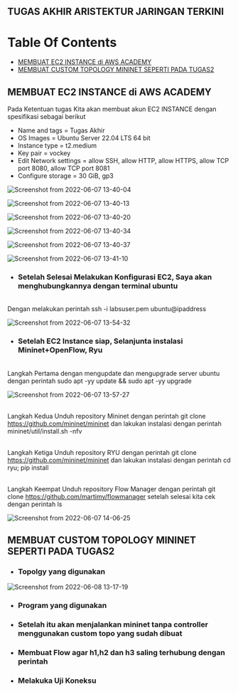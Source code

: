 ## TUGAS AKHIR ARISTEKTUR JARINGAN TERKINI 

# Table Of Contents

- [MEMBUAT EC2 INSTANCE di AWS ACADEMY](#membuat-ec2-instance-di-aws-academy)
- [MEMBUAT CUSTOM TOPOLOGY MININET SEPERTI PADA TUGAS2](#membuat-custom-topology-mininet-seperti-pada-tugas2)




## MEMBUAT EC2 INSTANCE di AWS ACADEMY
Pada Ketentuan tugas Kita akan membuat akun EC2 INSTANCE dengan spesifikasi sebagai berikut
- Name and tags	= Tugas Akhir
- OS Images	= Ubuntu Server 22.04 LTS 64 bit
- Instance type	= t2.medium
- Key pair	= vockey
- Edit Network settings	= allow SSH, allow HTTP, allow HTTPS, allow TCP port 8080, allow TCP port 8081
- Configure storage	= 30 GiB, gp3


![Screenshot from 2022-06-07 13-40-04](https://user-images.githubusercontent.com/83495936/172538348-95fb5e09-5cbb-47da-95aa-714586f75dc0.png)


![Screenshot from 2022-06-07 13-40-13](https://user-images.githubusercontent.com/83495936/172538546-d7891727-138a-4c47-a70c-eee8fcbe9c04.png)


![Screenshot from 2022-06-07 13-40-20](https://user-images.githubusercontent.com/83495936/172538590-c31be9e6-cef6-438d-b786-6227f6ddacb2.png)

![Screenshot from 2022-06-07 13-40-34](https://user-images.githubusercontent.com/83495936/172538607-85841ed0-52c9-4f0e-bb06-cc9c17ff6dd3.png)

![Screenshot from 2022-06-07 13-40-37](https://user-images.githubusercontent.com/83495936/172538637-555f1387-4f73-4fc1-958e-c475d21e7354.png)

![Screenshot from 2022-06-07 13-41-10](https://user-images.githubusercontent.com/83495936/172538678-635fde78-47df-4748-8147-21a8eb170b09.png)

- ### Setelah Selesai Melakukan Konfigurasi EC2, Saya akan menghubungkannya dengan terminal ubuntu
<br> Dengan melakukan perintah ssh -i labsuser.pem ubuntu@ipaddress </br>

![Screenshot from 2022-06-07 13-54-32](https://user-images.githubusercontent.com/83495936/172539424-5be6a254-6bb1-4a45-aff5-fc7117841a47.png)

- ### Setelah EC2 Instance siap, Selanjunta instalasi Mininet+OpenFlow, Ryu
<br> Langkah Pertama dengan mengupdate dan mengupgrade server ubuntu dengan perintah sudo apt -yy update && sudo apt -yy upgrade  </br>


![Screenshot from 2022-06-07 13-57-27](https://user-images.githubusercontent.com/83495936/172539980-c9303556-870e-4a19-906d-f29122ec253f.png)


<br> Langkah Kedua Unduh repository Mininet dengan perintah git clone https://github.com/mininet/mininet  dan lakukan instalasi dengan perintah mininet/util/install.sh -nfv </br>

<br> Langkah Ketiga Unduh repository RYU dengan perintah git clone https://github.com/mininet/mininet  dan lakukan instalasi dengan perintah cd ryu; pip install </br>

<br> Langkah Keempat Unduh repository Flow Manager dengan perintah git clone https://github.com/martimy/flowmanager  setelah selesai kita cek dengan perintah ls </br>



![Screenshot from 2022-06-07 14-06-25](https://user-images.githubusercontent.com/83495936/172542516-8d7b9a65-31a8-4931-9a5c-857d747a7d60.png)

## MEMBUAT CUSTOM TOPOLOGY MININET SEPERTI PADA TUGAS2

- ### Topolgy yang digunakan


 ![Screenshot from 2022-06-08 13-17-19](https://user-images.githubusercontent.com/83495936/172545421-123c3add-bbb6-404c-9bcd-5fcf994a82f2.png)



- ### Program yang digunakan

- ### Setelah itu akan menjalankan mininet tanpa controller menggunakan custom topo yang sudah dibuat


- ### Membuat Flow agar h1,h2 dan h3 saling terhubung dengan perintah 


- ### Melakuka Uji Koneksu






